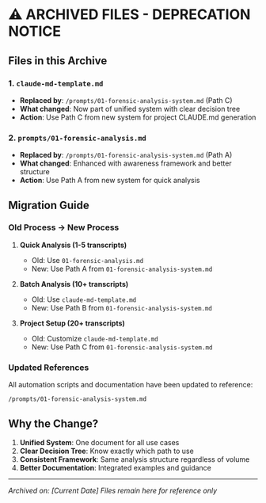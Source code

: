 # ⚠️ ARCHIVED FILES - DEPRECATION NOTICE

## Files in this Archive

### 1. `claude-md-template.md`
- **Replaced by**: `/prompts/01-forensic-analysis-system.md` (Path C)
- **What changed**: Now part of unified system with clear decision tree
- **Action**: Use Path C from new system for project CLAUDE.md generation

### 2. `prompts/01-forensic-analysis.md`
- **Replaced by**: `/prompts/01-forensic-analysis-system.md` (Path A)
- **What changed**: Enhanced with awareness framework and better structure
- **Action**: Use Path A from new system for quick analysis

## Migration Guide

### Old Process → New Process

1. **Quick Analysis (1-5 transcripts)**
   - Old: Use `01-forensic-analysis.md`
   - New: Use Path A from `01-forensic-analysis-system.md`

2. **Batch Analysis (10+ transcripts)**
   - Old: Use `claude-md-template.md`
   - New: Use Path B from `01-forensic-analysis-system.md`

3. **Project Setup (20+ transcripts)**
   - Old: Customize `claude-md-template.md`
   - New: Use Path C from `01-forensic-analysis-system.md`

### Updated References

All automation scripts and documentation have been updated to reference:
```
/prompts/01-forensic-analysis-system.md
```

## Why the Change?

1. **Unified System**: One document for all use cases
2. **Clear Decision Tree**: Know exactly which path to use
3. **Consistent Framework**: Same analysis structure regardless of volume
4. **Better Documentation**: Integrated examples and guidance

---

*Archived on: [Current Date]*
*Files remain here for reference only*